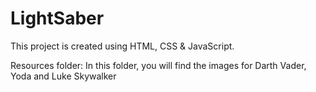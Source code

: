# LightSaber
This project is created using HTML, CSS & JavaScript.

Resources folder:
In this folder, you will find the images for Darth Vader, Yoda and Luke Skywalker
